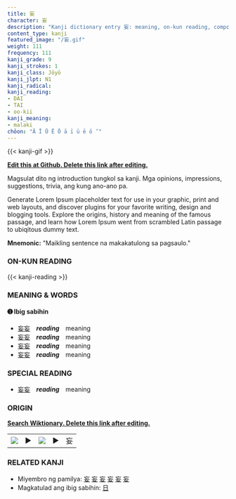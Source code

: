 ```yaml
---
title: 妄
character: 妄
description: "Kanji dictionary entry 妄: meaning, on-kun reading, compounds, origin, related kanji"
content_type: kanji
featured_image: "/妄.gif"
weight: 111
frequency: 111
kanji_grade: 9
kanji_strokes: 1
kanji_class: Jōyō
kanji_jlpt: N1
kanji_radical: 
kanji_reading: 
- DAI
- TAI
- oo-kii
kanji_meaning:
- malaki
chōon: "Ā Ī Ū Ē Ō ā ī ū ē ō ’"
---
```

[//]: # (Don't edit the line below. Kanji animated GIF code is automatically generated.)
{{< kanji-gif >}}

[//]: # (Edit below this line.)

**[Edit this at Github. Delete this link after editing.](https://github.com/tim0g/tim/tree/main/content/kanji/妄/index.md)**

Magsulat dito ng introduction tungkol sa kanji. Mga opinions, impressions, suggestions, trivia, ang kung ano-ano pa.

Generate Lorem Ipsum placeholder text for use in your graphic, print and web layouts, and discover plugins for your favorite writing, design and blogging tools. Explore the origins, history and meaning of the famous passage, and learn how Lorem Ipsum went from scrambled Latin passage to ubiqitous dummy text.
 
**Mnemonic:** "Maikling sentence na makakatulong sa pagsaulo."

### ON-KUN READING

[//]: # (Don't edit the line below. ON-KUN READING code is automatically generated.)
{{< kanji-reading >}}

### MEANING & WORDS

#### ➊ **Ibig sabihin**
  - [妄](../妄)[妄](../妄)　***reading***　meaning
  - [妄](../妄)[妄](../妄)　***reading***　meaning
  - [妄](../妄)[妄](../妄)　***reading***　meaning
  - [妄](../妄)[妄](../妄)　***reading***　meaning

### SPECIAL READING
  - [妄](../妄)[妄](../妄)　***reading***　meaning

### ORIGIN

**[Search Wiktionary. Delete this link after editing.](https://wiktionary.org/wiki/妄)**
<table class="kanji-table"><tr><td>
<img src="60px-妄-bronze.svg.png">
</td><td>▶</td><td>
<img src="60px-妄-oracle.svg.png">
</td><td>▶</td>
<td class="kanji-origin">妄</td>
</tr></table>

### RELATED KANJI
- Miyembro ng pamilya: [妄](../妄) [妄](../妄) [妄](../妄) [妄](../妄) [妄](../妄) [妄](../妄)
- Magkatulad ang ibig sabihin: [日](../日)
